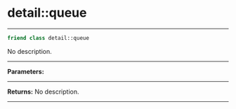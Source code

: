 # detail::queue

---

```cpp
friend class detail::queue
```


No description.


---
**Parameters:**


---
**Returns:** No description.

---

